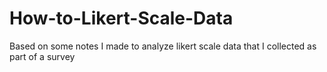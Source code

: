# How-to-Likert-Scale-Data
Based on some notes I made to analyze likert scale data that I collected as part of a survey
